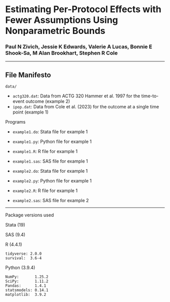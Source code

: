 # Estimating Per-Protocol Effects with Fewer Assumptions Using Nonparametric Bounds

### Paul N Zivich, Jessie K Edwards, Valerie A Lucas, Bonnie E Shook-Sa, M Alan Brookhart, Stephen R Cole

--------------------------------

## File Manifesto

`data/`
- `actg320.dat`: Data from ACTG 320 Hammer et al. 1997 for the time-to-event outcome (example 2)
- `ipop.dat`: Data from Cole et al. (2023) for the outcome at a single time point (example 1)


Programs
- `example1.do`: Stata file for example 1
- `example1.py`: Python file for example 1
- `example1.R`: R file for example 1
- `example1.sas`: SAS file for example 1

- `example2.do`: Stata file for example 1
- `example2.py`: Python file for example 1
- `example2.R`: R file for example 1
- `example2.sas`: SAS file for example 2

--------------------------------

Package versions used

Stata (19)

SAS (9.4)

R (4.4.1)
```
tidyverse: 2.0.0
survival:  3.6-4
```

Python (3.9.4)
```
NumPy:       1.25.2
SciPy:       1.11.2
Pandas:      1.4.1
statsmodels: 0.14.1
matplotlib:  3.9.2
```
